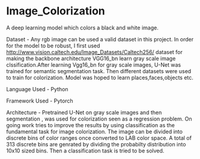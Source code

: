 # Image_Colorization
A deep learning model which colors a black and white image.

Dataset - Any rgb image can be used a valid dataset in this project. In order for the model to be robust, I first used http://www.vision.caltech.edu/Image_Datasets/Caltech256/ dataset for making the backbone architecture VGG16_bn learn gray scale image clssification.After learning Vgg16_bn for gray scale images, U-Net was trained for semantic segmentation task. Then different datasets were used to train for colorization. Model was hoped to learn places,faces,objects etc.

Language Used - Python

Framework Used - Pytorch

Architecture - Pretrained U-Net on gray scale images and then segmentation , was used for colorization seen as a regression problem. On going work tries to improve the results by using classification as the fundamental task for image colorization. The image can be divided into discrete bins of color ranges once converted to LAB color space. A total of 313 discrete bins are genrated by dividing the probabilty distribution into 10x10 sized bins. Then a classification task is tried to be solved. 
